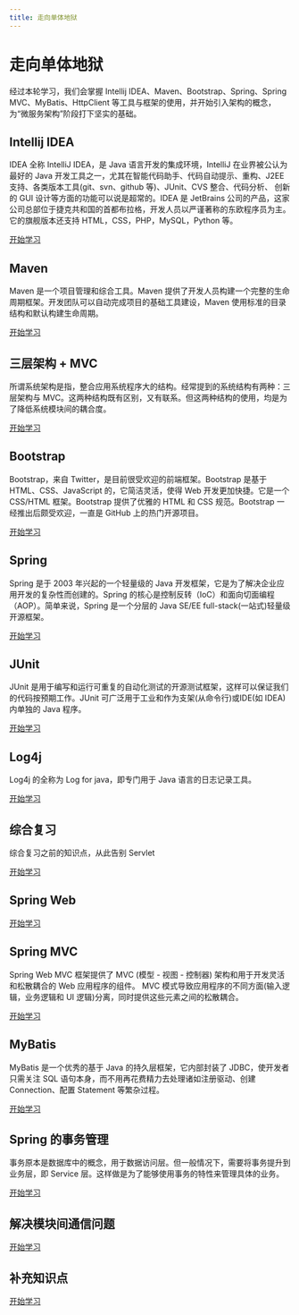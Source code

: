 ```yaml
---
title: 走向单体地狱
---
```


# **走向单体地狱**
经过本轮学习，我们会掌握 Intellij IDEA、Maven、Bootstrap、Spring、Spring MVC、MyBatis、HttpClient 等工具与框架的使用，并开始引入架构的概念，为“微服务架构”阶段打下坚实的基础。

## **Intellij IDEA**
IDEA 全称 IntelliJ IDEA，是 Java 语言开发的集成环境，IntelliJ 在业界被公认为最好的 Java 开发工具之一，尤其在智能代码助手、代码自动提示、重构、J2EE 支持、各类版本工具(git、svn、github 等)、JUnit、CVS 整合、代码分析、 创新的 GUI 设计等方面的功能可以说是超常的。IDEA 是 JetBrains 公司的产品，这家公司总部位于捷克共和国的首都布拉格，开发人员以严谨著称的东欧程序员为主。它的旗舰版本还支持 HTML，CSS，PHP，MySQL，Python 等。

[开始学习](/zh/idea/)

## **Maven**
Maven 是一个项目管理和综合工具。Maven 提供了开发人员构建一个完整的生命周期框架。开发团队可以自动完成项目的基础工具建设，Maven 使用标准的目录结构和默认构建生命周期。

[开始学习](/zh/maven/)

## **三层架构 + MVC**
所谓系统架构是指，整合应用系统程序大的结构。经常提到的系统结构有两种：三层架构与 MVC。这两种结构既有区别，又有联系。但这两种结构的使用，均是为了降低系统模块间的耦合度。

[开始学习](/zh/idea/)

## **Bootstrap**
Bootstrap，来自 Twitter，是目前很受欢迎的前端框架。Bootstrap 是基于 HTML、CSS、JavaScript 的，它简洁灵活，使得 Web 开发更加快捷。它是一个 CSS/HTML 框架。Bootstrap 提供了优雅的 HTML 和 CSS 规范。Bootstrap 一经推出后颇受欢迎，一直是 GitHub 上的热门开源项目。

[开始学习](/zh/idea/)

## **Spring**
Spring 是于 2003 年兴起的一个轻量级的 Java 开发框架，它是为了解决企业应用开发的复杂性而创建的。Spring 的核心是控制反转（IoC）和面向切面编程（AOP）。简单来说，Spring 是一个分层的 Java SE/EE full-stack(一站式)轻量级开源框架。

[开始学习](/zh/idea/)

## **JUnit**
JUnit 是用于编写和运行可重复的自动化测试的开源测试框架，这样可以保证我们的代码按预期工作。JUnit 可广泛用于工业和作为支架(从命令行)或IDE(如 IDEA)内单独的 Java 程序。

[开始学习](/zh/idea/)

## **Log4j**
Log4j 的全称为 Log for java，即专门用于 Java 语言的日志记录工具。

[开始学习](/zh/idea/)

## **综合复习**
综合复习之前的知识点，从此告别 Servlet

[开始学习](/zh/idea/)

## **Spring Web**
[开始学习](/zh/idea/)

## **Spring MVC**
Spring Web MVC 框架提供了 MVC (模型 - 视图 - 控制器) 架构和用于开发灵活和松散耦合的 Web 应用程序的组件。 MVC 模式导致应用程序的不同方面(输入逻辑，业务逻辑和 UI 逻辑)分离，同时提供这些元素之间的松散耦合。

[开始学习](/zh/idea/)

## **MyBatis**
MyBatis 是一个优秀的基于 Java 的持久层框架，它内部封装了 JDBC，使开发者只需关注 SQL 语句本身，而不用再花费精力去处理诸如注册驱动、创建 Connection、配置 Statement 等繁杂过程。

[开始学习](/zh/idea/)

## **Spring 的事务管理**
事务原本是数据库中的概念，用于数据访问层。但一般情况下，需要将事务提升到业务层，即 Service 层。这样做是为了能够使用事务的特性来管理具体的业务。

[开始学习](/zh/idea/)

## **解决模块间通信问题**
[开始学习](/zh/idea/)

## **补充知识点**
[开始学习](/zh/idea/)